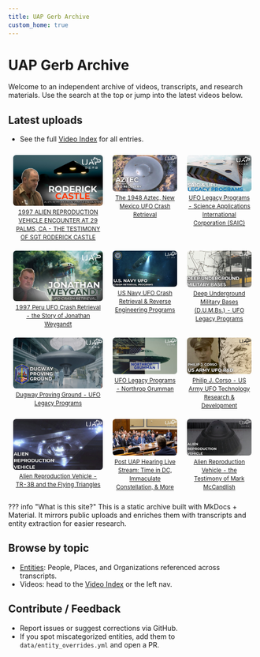 ```yaml
---
title: UAP Gerb Archive
custom_home: true
---
```


# UAP Gerb Archive

Welcome to an independent archive of videos, transcripts, and research materials. Use the search at the top or jump into the latest videos below.

## Latest uploads

- See the full [Video Index](video-index.md) for all entries.

<!-- latest-grid:start -->
<table style="width:100%; border-collapse:separate; border-spacing:0 0;">
<tr><td style="vertical-align:top; padding:10px; text-align:center;"><a href="video-pages/ShoUyC1aip0.md"><img src="videos/ShoUyC1aip0-1997-alien-reproduction-vehicle-encounter-at-29-palms-ca---the-testimony-of-sgt-roderick-castle/thumb.jpg" alt="1997 ALIEN REPRODUCTION VEHICLE ENCOUNTER AT 29 PALMS, CA - THE TESTIMONY OF SGT RODERICK CASTLE" width="240" style="border-radius:6px;"/></a><br/><a href="video-pages/ShoUyC1aip0.md"><small>1997 ALIEN REPRODUCTION VEHICLE ENCOUNTER AT 29 PALMS, CA - THE TESTIMONY OF SGT RODERICK CASTLE</small></a></td><td style="vertical-align:top; padding:10px; text-align:center;"><a href="video-pages/QJxbyu-9Tj0.md"><img src="videos/QJxbyu-9Tj0-the-1948-aztec-new-mexico-ufo-crash-retrieval/thumb.jpg" alt="The 1948 Aztec, New Mexico UFO Crash Retrieval" width="240" style="border-radius:6px;"/></a><br/><a href="video-pages/QJxbyu-9Tj0.md"><small>The 1948 Aztec, New Mexico UFO Crash Retrieval</small></a></td><td style="vertical-align:top; padding:10px; text-align:center;"><a href="video-pages/9p99lTsC7wQ.md"><img src="videos/9p99lTsC7wQ-ufo-legacy-programs---science-applications-international-corporation-saic/thumb.jpg" alt="UFO Legacy Programs - Science Applications International Corporation (SAIC)" width="240" style="border-radius:6px;"/></a><br/><a href="video-pages/9p99lTsC7wQ.md"><small>UFO Legacy Programs - Science Applications International Corporation (SAIC)</small></a></td></tr>
<tr><td style="vertical-align:top; padding:10px; text-align:center;"><a href="video-pages/7Jc2G5aEH0A.md"><img src="videos/7Jc2G5aEH0A-1997-peru-ufo-crash-retrieval---the-story-of-jonathan-weygandt/thumb.jpg" alt="1997 Peru UFO Crash Retrieval - the Story of Jonathan Weygandt" width="240" style="border-radius:6px;"/></a><br/><a href="video-pages/7Jc2G5aEH0A.md"><small>1997 Peru UFO Crash Retrieval - the Story of Jonathan Weygandt</small></a></td><td style="vertical-align:top; padding:10px; text-align:center;"><a href="video-pages/H9GSqOEvoBE.md"><img src="videos/H9GSqOEvoBE-us-navy-ufo-crash-retrieval-reverse-engineering-programs/thumb.jpg" alt="US Navy UFO Crash Retrieval & Reverse Engineering Programs" width="240" style="border-radius:6px;"/></a><br/><a href="video-pages/H9GSqOEvoBE.md"><small>US Navy UFO Crash Retrieval & Reverse Engineering Programs</small></a></td><td style="vertical-align:top; padding:10px; text-align:center;"><a href="video-pages/7Ats0lIy3Lo.md"><img src="videos/7Ats0lIy3Lo-deep-underground-military-bases-dumbs---ufo-legacy-programs/thumb.jpg" alt="Deep Underground Military Bases (D.U.M.Bs.) - UFO Legacy Programs" width="240" style="border-radius:6px;"/></a><br/><a href="video-pages/7Ats0lIy3Lo.md"><small>Deep Underground Military Bases (D.U.M.Bs.) - UFO Legacy Programs</small></a></td></tr>
<tr><td style="vertical-align:top; padding:10px; text-align:center;"><a href="video-pages/rePrVmR6a68.md"><img src="videos/rePrVmR6a68-dugway-proving-ground---ufo-legacy-programs/thumb.jpg" alt="Dugway Proving Ground - UFO Legacy Programs" width="240" style="border-radius:6px;"/></a><br/><a href="video-pages/rePrVmR6a68.md"><small>Dugway Proving Ground - UFO Legacy Programs</small></a></td><td style="vertical-align:top; padding:10px; text-align:center;"><a href="video-pages/E-GleS2aGj0.md"><img src="videos/E-GleS2aGj0-ufo-legacy-programs---northrop-grumman/thumb.jpg" alt="UFO Legacy Programs - Northrop Grumman" width="240" style="border-radius:6px;"/></a><br/><a href="video-pages/E-GleS2aGj0.md"><small>UFO Legacy Programs - Northrop Grumman</small></a></td><td style="vertical-align:top; padding:10px; text-align:center;"><a href="video-pages/_sv0Otxtcn4.md"><img src="videos/_sv0Otxtcn4-philip-j-corso---us-army-ufo-technology-research-development/thumb.jpg" alt="Philip J. Corso - US Army UFO Technology Research & Development" width="240" style="border-radius:6px;"/></a><br/><a href="video-pages/_sv0Otxtcn4.md"><small>Philip J. Corso - US Army UFO Technology Research & Development</small></a></td></tr>
<tr><td style="vertical-align:top; padding:10px; text-align:center;"><a href="video-pages/B7JP0uX0GwY.md"><img src="videos/B7JP0uX0GwY-alien-reproduction-vehicle---tr-3b-and-the-flying-triangles/thumb.jpg" alt="Alien Reproduction Vehicle - TR-3B and the Flying Triangles" width="240" style="border-radius:6px;"/></a><br/><a href="video-pages/B7JP0uX0GwY.md"><small>Alien Reproduction Vehicle - TR-3B and the Flying Triangles</small></a></td><td style="vertical-align:top; padding:10px; text-align:center;"><a href="video-pages/t9cLswYmWzU.md"><img src="videos/t9cLswYmWzU-post-uap-hearing-live-stream-time-in-dc-immaculate-constellation-more/thumb.jpg" alt="Post UAP Hearing Live Stream: Time in DC, Immaculate Constellation, & More" width="240" style="border-radius:6px;"/></a><br/><a href="video-pages/t9cLswYmWzU.md"><small>Post UAP Hearing Live Stream: Time in DC, Immaculate Constellation, & More</small></a></td><td style="vertical-align:top; padding:10px; text-align:center;"><a href="video-pages/wF07QMm6joE.md"><img src="videos/wF07QMm6joE-alien-reproduction-vehicle---the-testimony-of-mark-mccandlish/thumb.jpg" alt="Alien Reproduction Vehicle - the Testimony of Mark McCandlish" width="240" style="border-radius:6px;"/></a><br/><a href="video-pages/wF07QMm6joE.md"><small>Alien Reproduction Vehicle - the Testimony of Mark McCandlish</small></a></td></tr>
</table>
<!-- latest-grid:end -->

??? info "What is this site?"
    This is a static archive built with MkDocs + Material. It mirrors public uploads and enriches them with transcripts and entity extraction for easier research.

## Browse by topic

- [Entities](entities.md): People, Places, and Organizations referenced across transcripts.
- Videos: head to the [Video Index](video-index.md) or the left nav.

## Contribute / Feedback

- Report issues or suggest corrections via GitHub.
- If you spot miscategorized entities, add them to `data/entity_overrides.yml` and open a PR.
